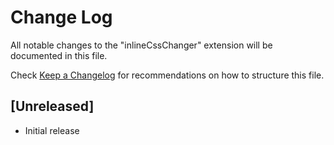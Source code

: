 # Change Log

All notable changes to the "inlineCssChanger" extension will be documented in this file.

Check [Keep a Changelog](http://keepachangelog.com/) for recommendations on how to structure this file.

## [Unreleased]

- Initial release